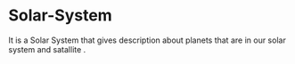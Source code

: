 # Solar-System
It is a Solar System that gives description about planets that are in our solar system and satallite .

